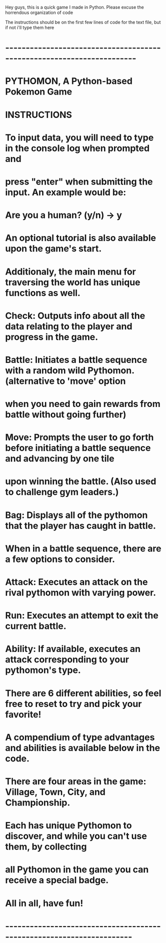 Hey guys, this is a quick game I made in Python. Please excuse the horrendous organization of code 

The instructions should be on the first few lines of code for the text file, but if not i'll type them here

# ----------------------------------------------------------------------

# PYTHOMON, A Python-based Pokemon Game

# INSTRUCTIONS

# To input data, you will need to type in the console log when prompted and
# press "enter" when submitting the input. An example would be:

# Are you a human? (y/n) -> y

# An optional tutorial is also available upon the game's start.
# Additionaly, the main menu for traversing the world has unique functions as well.

# Check: Outputs info about all the data relating to the player and progress in the game.

# Battle: Initiates a battle sequence with a random wild Pythomon. (alternative to 'move' option
# when you need to gain rewards from battle without going further)

# Move: Prompts the user to go forth before initiating a battle sequence and advancing by one tile
# upon winning the battle. (Also used to challenge gym leaders.)

# Bag: Displays all of the pythomon that the player has caught in battle.

# When in a battle sequence, there are a few options to consider.

# Attack: Executes an attack on the rival pythomon with varying power.

# Run: Executes an attempt to exit the current battle.

# Ability: If available, executes an attack corresponding to your pythomon's type.
# There are 6 different abilities, so feel free to reset to try and pick your favorite!
# A compendium of type advantages and abilities is available below in the code.

# There are four areas in the game: Village, Town, City, and Championship.
# Each has unique Pythomon to discover, and while you can't use them, by collecting
# all Pythomon in the game you can receive a special badge.

# All in all, have fun!

# ---------------------------------------------------------------------
